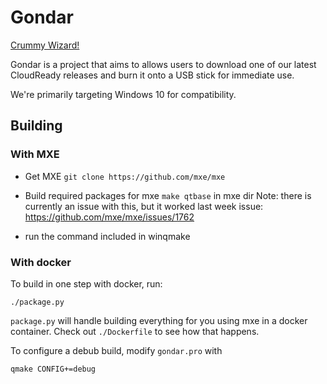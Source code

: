 # Gondar
[Crummy Wizard!](https://www.youtube.com/watch?v=1TVjEGqJoMg)

Gondar is a project that aims to allows users to download one of our latest
CloudReady releases and burn it onto a USB stick for immediate use.

We're primarily targeting Windows 10 for compatibility.

## Building
### With MXE

* Get MXE `git clone https://github.com/mxe/mxe`

* Build required packages for mxe `make qtbase` in mxe dir
  Note: there is currently an issue with this, but it worked last week
    issue: https://github.com/mxe/mxe/issues/1762

* run the command included in winqmake

### With docker
To build in one step with docker, run:
```
./package.py
```

`package.py` will handle building everything for you using mxe in a docker
container.  Check out `./Dockerfile` to see how that happens.
    
To configure a debub build, modify `gondar.pro` with 

```
qmake CONFIG+=debug
```
